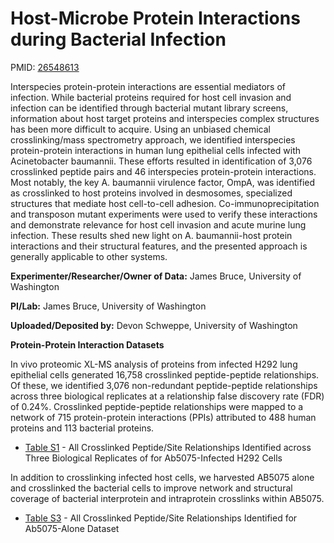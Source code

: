 
# Host-Microbe Protein Interactions during Bacterial Infection

PMID: [26548613](http://www.ncbi.nlm.nih.gov/pubmed/26548613)

Interspecies protein-protein interactions are essential mediators of infection. While bacterial proteins required for host cell invasion and infection can be identified through bacterial mutant library screens, information about host target proteins and interspecies complex structures has been more difficult to acquire. Using an unbiased chemical crosslinking/mass spectrometry approach, we identified interspecies protein-protein interactions in human lung epithelial cells infected with Acinetobacter baumannii. These efforts resulted in identification of 3,076 crosslinked peptide pairs and 46 interspecies protein-protein interactions. Most notably, the key A. baumannii virulence factor, OmpA, was identified as crosslinked to host proteins involved in desmosomes, specialized structures that mediate host cell-to-cell adhesion. Co-immunoprecipitation and transposon mutant experiments were used to verify these interactions and demonstrate relevance for host cell invasion and acute murine lung infection. These results shed new light on A. baumannii-host protein interactions and their structural features, and the presented approach is generally applicable to other systems.

**Experimenter/Researcher/Owner of Data:** James Bruce, University of Washington

**PI/Lab:** James Bruce, University of Washington

**Uploaded/Deposited by:** Devon Schweppe, University of Washington

**Protein-Protein Interaction Datasets**

In vivo proteomic XL-MS analysis of proteins from infected H292 lung epithelial cells generated 16,758 crosslinked peptide-peptide relationships. Of these, we identified 3,076 non-redundant peptide-peptide relationships across three biological replicates at a relationship false discovery rate (FDR) of 0.24%. Crosslinked peptide-peptide relationships were mapped to a network of 715 protein-protein interactions (PPIs) attributed to 488 human proteins and 113 bacterial proteins.

* [Table S1](https://docs.patricbrc.org/news/2016/files/mmc2-1.xlsx) - All Crosslinked Peptide/Site Relationships Identified across Three Biological Replicates of for Ab5075-Infected H292 Cells

In addition to crosslinking infected host cells, we harvested AB5075 alone and crosslinked the bacterial cells to improve network and structural coverage of bacterial interprotein and intraprotein crosslinks within AB5075.

* [Table S3](https://docs.patricbrc.org/news/2016/files/mmc4.xlsx) - All Crosslinked Peptide/Site Relationships Identified for Ab5075-Alone Dataset
